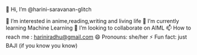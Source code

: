 👋 Hi, I’m @harini-saravanan-glitch

👀 I’m interested in anime,reading,writing and living life
🌱 I’m currently learning Machine Learning
💞️ I’m looking to collaborate on AIML
📫 How to reach me : hariniradhu@gmail.com
😄 Pronouns: she/her
⚡ Fun fact: just BAJI (if you know you know)


